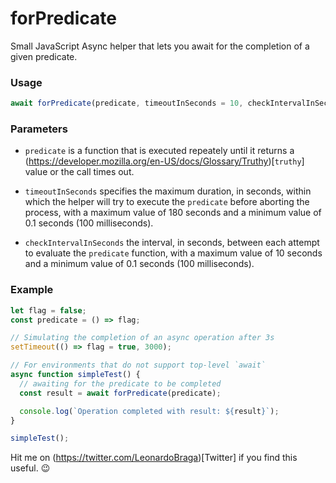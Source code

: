 # forPredicate

Small JavaScript Async helper that lets you await for the completion of a given predicate.

### Usage

```js
await forPredicate(predicate, timeoutInSeconds = 10, checkIntervalInSeconds = 0.5);
```

### Parameters

- `predicate` is a function that is executed repeately until it returns a (https://developer.mozilla.org/en-US/docs/Glossary/Truthy)[`truthy`] value or the call times out. 

- `timeoutInSeconds` specifies the maximum duration, in seconds, within which the helper will try to execute the `predicate` before aborting the process, with a maximum value of 180 seconds and a minimum value of 0.1 seconds (100 milliseconds). 

- `checkIntervalInSeconds` the interval, in seconds, between each attempt to evaluate the `predicate` function, with a maximum value of 10 seconds and a minimum value of 0.1 seconds (100 milliseconds).

### Example

```js
let flag = false;
const predicate = () => flag;

// Simulating the completion of an async operation after 3s
setTimeout(() => flag = true, 3000);

// For environments that do not support top-level `await`
async function simpleTest() {
  // awaiting for the predicate to be completed
  const result = await forPredicate(predicate);

  console.log(`Operation completed with result: ${result}`);
}

simpleTest();
```

Hit me on (https://twitter.com/LeonardoBraga)[Twitter] if you find this useful. 😉
